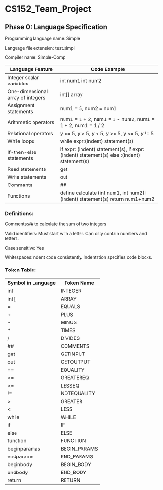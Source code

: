 # CS152_Team_Project

## Phase 0: Language Specification


Programming language name: Simple

Language file extension: test.simpl

Compiler name: Simple-Comp 


|__Language Feature__ | __Code Example__ |
| ------------------- | ---------------- |
|Integer scalar variables| int num1 int num2|
|One-dimensional array of integers|int[] array|
|Assignment statements|num1 = 5, num2 = num1|
|Arithmetic operators|num1 = 1 + 2, num1 = 1 - num2, num1 = 1 * 2, num1 = 1 / 2|
|Relational operators|y == 5, y > 5, y < 5, y >= 5, y <= 5, y != 5|
|While loops|while expr:(indent) statement(s)
|If-then-else statements|if expr: (indent) statement(s), if expr: (indent) statement(s) else :(indent) statement(s)
|Read statements|get|
|Write statements|out|
|Comments|##|
|Functions|define calculate (int num1, int num2): (indent) statement(s) return num1+num2


### Definitions:

Comments:## to calculate the sum of two integers

Valid identifiers:
Must start with a letter. Can only contain numbers and letters.

Case sensitive: Yes

Whitespaces:Indent code consistently. Indentation specifies code blocks. 

### Token Table:

|__Symbol in Language__ | __Token Name__ |
|---------------------- | -------------- |
|int                    | INTEGER        |
|int[]                  | ARRAY          |
|=                      | EQUALS         |
|+                      | PLUS           |
|-                      | MINUS          |
| *                     | TIMES          |
|/                      | DIVIDES        |
|##                     | COMMENTS       |
|get                    | GETINPUT       |
|out                    | GETOUTPUT      |
|==                     | EQUALITY       |
|>=                     | GREATEREQ      |
|<=                     | LESSEQ         |
|!=                     | NOTEQUALITY    |
|>                      | GREATER        |
|<                      | LESS           |
|while                  | WHILE          |
|if                     | IF             |
|else                   | ELSE           |
|function               | FUNCTION       |
|beginparamas           | BEGIN_PARAMS   |
|endparams              | END_PARAMS     |
|beginbody              | BEGIN_BODY     |
|endbody                | END_BODY       |
|return                 | RETURN         |
